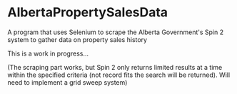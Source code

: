 # AlbertaPropertySalesData
A program that uses Selenium to scrape the Alberta Government's Spin 2 system to gather data on property sales history

This is a work in progress...

(The scraping part works, but Spin 2 only returns limited results at a time within the specified criteria (not record fits the search will be returned). Will need to implement a grid sweep system)
